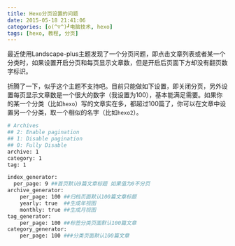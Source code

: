 ```yaml
---
title: Hexo分页设置的问题
date: 2015-05-18 21:41:06
categories: [o(^▽^)┛电脑技术, hexo]
tags: [hexo, 教程, 分页]
---
```

最近使用Landscape-plus主题发现了一个分页问题，即点击文章列表或者某一个分类时，如果设置开启分页和每页显示文章数，但是开启后页面下方却没有翻页数字标识。

折腾了一下，似乎这个主题不支持吧。目前只能做如下设置，即关闭分页，另外设置每页显示文章数是一个很大的数字（我设置为100），基本能满足需要。如果你的某一个分类（比如`hexo`）写的文章实在多，都超过100篇了，你可以在文章中设置另一个分类，取一个相似的名字（比如`hexo2`）。
``` bash
# Archives
## 2: Enable pagination
## 1: Disable pagination
## 0: Fully Disable
archive: 1
category: 1
tag: 1

index_generator:
  per_page: 9 ##首页默认9篇文章标题 如果值为0不分页
archive_generator:
    per_page: 100 ##归档页面默认100篇文章标题
    yearly: true  ##生成年视图
    monthly: true ##生成月视图
tag_generator:
    per_page: 100 ##标签分类页面默认100篇文章
category_generator: 
    per_page: 100 ###分类页面默认100篇文章

```
